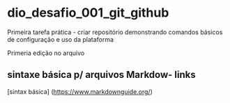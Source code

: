 # dio_desafio_001_git_github
Primeira tarefa prática - criar repositório demonstrando comandos básicos de configuração e uso da plataforma

Primeria edição no arquivo
## sintaxe básica p/ arquivos Markdow- links
[sintax  básica] (https://www.markdownguide.org/)

